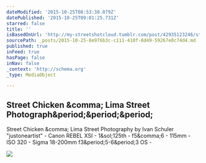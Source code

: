 ```yaml
---
dateModified: '2015-10-25T08:53:38.079Z'
datePublished: '2015-10-25T09:01:25.731Z'
starred: false
title: ''
isBasedOnUrl: 'http://my-streetshotcloud.tumblr.com/post/42935123246/street-chicken-lima-street-photography-by-ivan'
sourcePath: _posts/2015-10-25-8e976b3c-c111-410f-8d49-59267e0c74d4.md
published: true
inFeed: true
hasPage: false
inNav: false
_context: 'http://schema.org'
_type: MediaObject

---
```

<article style=""><h1>Street Chicken &amp;comma; Lima Street Photograph&amp;period;&amp;period;&amp;period;</h1><p>Street Chicken &amp;comma; Lima Street Photography by Ivan Schuler "justoneartist" - Canon REBEL XSI - 1&amp;sol;125th - f5&amp;comma;6 - 115mm - ISO 320 - Sigma 18-200mm f3&amp;period;5-6&amp;period;3 OS -</p><img src="http://41.media.tumblr.com/e8d2eb24b3f037b77477d54b3eed3c5e/tumblr_mi4d2sQy0x1rzlmeco1_500.jpg" /></article>
